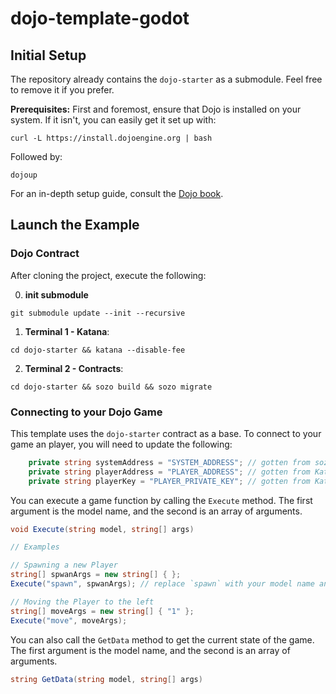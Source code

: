# dojo-template-godot

## Initial Setup

The repository already contains the `dojo-starter` as a submodule. Feel free to remove it if you prefer.

**Prerequisites:** First and foremost, ensure that Dojo is installed on your system. If it isn't, you can easily get it set up with:

```console
curl -L https://install.dojoengine.org | bash
```

Followed by:

```console
dojoup
```

For an in-depth setup guide, consult the [Dojo book](https://book.dojoengine.org/getting-started/quick-start.html).

## Launch the Example

### Dojo Contract

After cloning the project, execute the following:

0. **init submodule**

```
git submodule update --init --recursive
```

1. **Terminal 1 - Katana**:

```console
cd dojo-starter && katana --disable-fee
```

2. **Terminal 2 - Contracts**:

```console
cd dojo-starter && sozo build && sozo migrate
```

### Connecting to your Dojo Game

This template uses the `dojo-starter` contract as a base. To connect to your game an player, you will need to update the following:

```cs
    private string systemAddress = "SYSTEM_ADDRESS"; // gotten from sozo migrate
	private string playerAddress = "PLAYER_ADDRESS"; // gotten from Katana
	private string playerKey = "PLAYER_PRIVATE_KEY"; // gotten from Katana
```

You can execute a game function by calling the `Execute` method. The first argument is the model name, and the second is an array of arguments.

```cs
void Execute(string model, string[] args)

// Examples

// Spawning a new Player
string[] spwanArgs = new string[] { };
Execute("spawn", spwanArgs); // replace `spawn` with your model name and `spawnArgs` with your arguments

// Moving the Player to the left
string[] moveArgs = new string[] { "1" };
Execute("move", moveArgs);
```

You can also call the `GetData` method to get the current state of the game. The first argument is the model name, and the second is an array of arguments.

```cs
string GetData(string model, string[] args)
```
